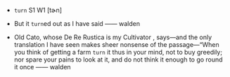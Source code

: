 - `turn` S1 W1 [tɚn]



-  But it `turn`ed out as I have said —— walden

- Old Cato, whose De Re Rustica is my Cultivator , says﻿—and the only translation I have seen makes sheer nonsense of the passage﻿—“When you think of getting a farm `turn` it thus in your mind, not to buy greedily; nor spare your pains to look at it, and do not think it enough to go round it once —— walden